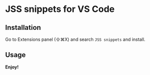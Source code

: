 # JSS snippets for VS Code

## Installation

Go to Extensions panel (⇧⌘X) and search `JSS snippets` and install.

## Usage

**Enjoy!**
